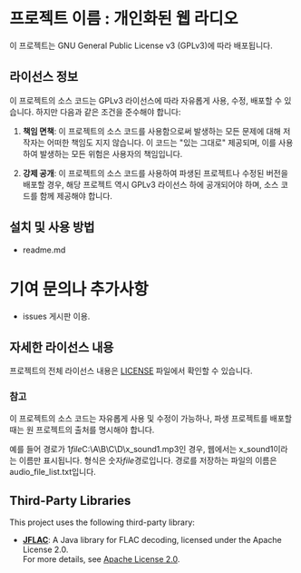 # 프로젝트 이름 : 개인화된 웹 라디오
이 프로젝트는 GNU General Public License v3 (GPLv3)에 따라 배포됩니다.

## 라이선스 정보

이 프로젝트의 소스 코드는 GPLv3 라이선스에 따라 자유롭게 사용, 수정, 배포할 수 있습니다. 하지만 다음과 같은 조건을 준수해야 합니다:

1. **책임 면책**: 이 프로젝트의 소스 코드를 사용함으로써 발생하는 모든 문제에 대해 저작자는 어떠한 책임도 지지 않습니다. 이 코드는 "있는 그대로" 제공되며, 이를 사용하여 발생하는 모든 위험은 사용자의 책임입니다.

2. **강제 공개**: 이 프로젝트의 소스 코드를 사용하여 파생된 프로젝트나 수정된 버전을 배포할 경우, 해당 프로젝트 역시 GPLv3 라이선스 하에 공개되어야 하며, 소스 코드를 함께 제공해야 합니다.

## 설치 및 사용 방법
- readme.md

# 기여 문의나 추가사항
- issues 게시판 이용.

## 자세한 라이선스 내용
프로젝트의 전체 라이선스 내용은 [LICENSE](LICENSE) 파일에서 확인할 수 있습니다.

### 참고
이 프로젝트의 소스 코드는 자유롭게 사용 및 수정이 가능하나, 파생 프로젝트를 배포할 때는 원 프로젝트의 출처를 명시해야 합니다.

예를 들어 경로가 1*file*C:\A\B\C\D\x_sound1.mp3인 경우, 웹에서는 x_sound1이라는 이름만 표시됩니다. 
형식은 숫자*file*경로입니다. 
경로를 저장하는 파일의 이름은 audio_file_list.txt입니다.


## Third-Party Libraries

This project uses the following third-party library:

- **[JFLAC](https://sourceforge.net/projects/jflac/)**: A Java library for FLAC decoding, licensed under the Apache License 2.0.  
  For more details, see [Apache License 2.0](http://www.apache.org/licenses/LICENSE-2.0).
